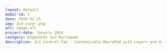 ```yaml
---
layout: default
modal-id: 2
date: 2024-01-21
img: 3x3-cover.png
alt: image-alt
project-date: January 2024
category: Keyboards and Macropads
description: 3x3 Control Pad - Customizable MacroPad with Layers and Volume Control. This is a simple 9 key + 2 encoder macropad that runs on a Pi Pico. Total build cost is under $30. The case is 3D Printed and utilizes magnets for ease of access. The user has the ability to set upto 6 pages of macros. These macros are shown on the screen in the same 3x3 layout as the buttons and showcase the macro corosponding with the key in the same position in the grid. The left knob controls system volume, clicking it in will mute/unmute. The right knob controls the macro layers. Software is publically availible on Github alongside the printing and design files. [Github Project Link](https://github.com/potatoworld/3x3-Control-Pad)
---
```

